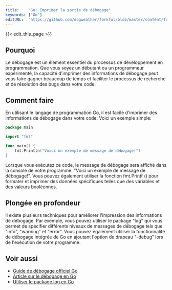 ```yaml
---
title:    "Go: Imprimer la sortie de débogage"
keywords: ["Go"]
editURL:  "https://github.com/dogweather/forkful/blob/master/content/fr/go/printing-debug-output.md"
---
```


{{< edit_this_page >}}

## Pourquoi
Le débogage est un élément essentiel du processus de développement en programmation. Que vous soyez un débutant ou un programmeur expérimenté, la capacité d'imprimer des informations de débogage peut vous faire gagner beaucoup de temps et faciliter le processus de recherche et de résolution des bugs dans votre code.

## Comment faire
En utilisant le langage de programmation Go, il est facile d'imprimer des informations de débogage dans votre code. Voici un exemple simple:

```Go
package main

import "fmt"

func main() {
    fmt.Println("Voici un exemple de message de débogage!")
}
```

Lorsque vous exécutez ce code, le message de débogage sera affiché dans la console de votre programme: "Voici un exemple de message de débogage!". Vous pouvez également utiliser la fonction fmt.Printf () pour formater et imprimer des données spécifiques telles que des variables et des valeurs booléennes.

## Plongée en profondeur
Il existe plusieurs techniques pour améliorer l'impression des informations de débogage. Par exemple, vous pouvez utiliser le package "log" qui vous permet de spécifier différents niveaux de messages de débogage tels que "info", "warning" et "error". Vous pouvez également utiliser la fonctionnalité de débogage intégrée de Go en ajoutant l'option de drapeau "-debug" lors de l'exécution de votre programme.

## Voir aussi
- [Guide de débogage officiel Go](https://golang.org/doc/gdb)
- [Article sur le débogage en Go](https://medium.com/swlh/debugging-in-go-mimsy-8e2144f8aef7)
- [Utiliser le package log en Go](https://golang.org/pkg/log/)